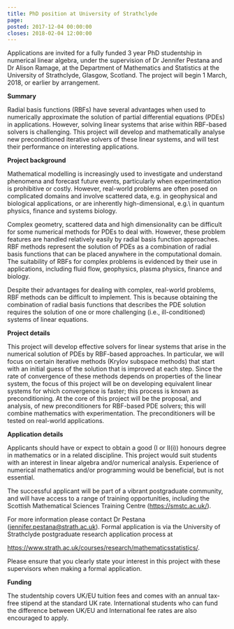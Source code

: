 ```yaml
---
title: PhD position at University of Strathclyde
page: 
posted: 2017-12-04 00:00:00
closes: 2018-02-04 12:00:00
---
```


Applications are invited for a fully funded 3 year PhD studentship in numerical linear algebra, under the supervision of Dr Jennifer Pestana and Dr Alison Ramage, at the Department of Mathematics and Statistics at the University of Strathclyde, Glasgow, Scotland. The project will begin 1 March, 2018, or earlier by arrangement. 


**Summary**

Radial basis functions (RBFs) have several advantages when used to numerically approximate the solution of partial differential equations (PDEs) in applications. However, solving linear systems that arise within RBF-based solvers is challenging. This project will develop and mathematically analyse new preconditioned iterative solvers of these linear systems, and will test their performance on interesting applications. 


**Project background**

Mathematical modelling is increasingly used to investigate and understand phenomena and forecast future events, particularly when experimentation is prohibitive or costly. However, real-world problems are often posed on complicated domains and involve scattered data, e.g. in geophysical and biological applications, or are inherently high-dimensional, e.g.\ in quantum physics, finance and systems biology. 

Complex geometry, scattered data and high dimensionality can be difficult for some numerical methods for PDEs to deal with. However, these problem features are handled  relatively easily by radial basis function approaches. RBF methods represent the solution of PDEs as a combination of radial basis functions that can be placed anywhere in the computational domain. The suitability of RBFs for complex problems is evidenced by their use in applications, including fluid flow, geophysics, plasma physics, finance and biology. 

Despite their advantages for dealing with complex, real-world problems, RBF methods can be difficult to implement. This is because obtaining the combination of radial basis functions that describes the PDE solution requires the solution of one or more challenging (i.e., ill-conditioned) systems of linear equations. 


**Project details**

This project will develop effective solvers for linear systems that arise in the numerical solution of PDEs by RBF-based approaches. In particular, we will focus on certain iterative methods (Krylov subspace methods) that start with an initial guess of the solution that is improved at each step. Since the rate of convergence of these methods depends on properties of the linear system, the focus of this project will be on developing equivalent linear systems for which convergence is faster; this process is known as preconditioning. At the core of this project will be the proposal, and analysis, of new preconditioners for RBF-based PDE solvers; this will combine mathematics with experimentation. 
The preconditioners will be tested on real-world applications. 


**Application details** 

Applicants should have or expect to obtain a good (I or II(i)) honours degree in mathematics or in a related discipline. This project would suit students with an interest in linear algebra and/or numerical analysis. Experience of numerical mathematics and/or programming would be beneficial, but is not essential. 

The successful applicant will be part of a vibrant postgraduate community, and will have access to a range of training opportunities, including the Scottish Mathematical Sciences Training Centre (<https://smstc.ac.uk/>). 

For more information please contact Dr Pestana (<jennifer.pestana@strath.ac.uk>). Formal application is via the University of Strathclyde postgraduate research application process at 

<https://www.strath.ac.uk/courses/research/mathematicsstatistics/>.

Please ensure that you clearly state your interest in this project with these supervisors when making a formal application. 


**Funding** 

The studentship covers UK/EU tuition fees and comes with an annual tax-free stipend at the standard UK rate. International students who can fund the difference between UK/EU and International fee rates are also encouraged to apply.
